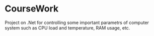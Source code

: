 # CourseWork
Project on .Net for controlling some important parametrs of computer system such as CPU load and temperature, RAM usage, etc.
